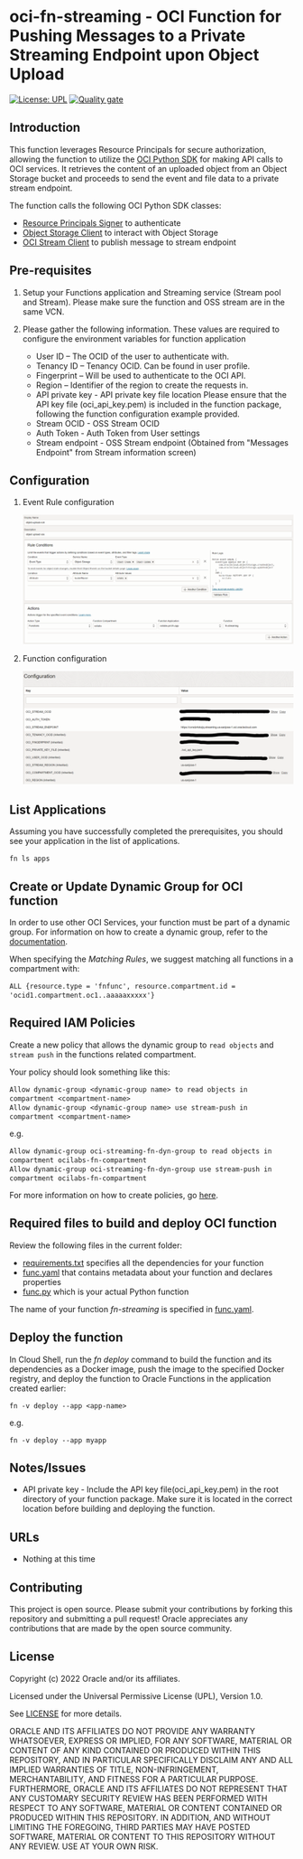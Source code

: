 # oci-fn-streaming - OCI Function for Pushing Messages to a Private Streaming Endpoint upon Object Upload

[![License: UPL](https://img.shields.io/badge/license-UPL-green)](https://img.shields.io/badge/license-UPL-green) [![Quality gate](https://sonarcloud.io/api/project_badges/quality_gate?project=oracle-devrel_oci-fn-streaming)](https://sonarcloud.io/dashboard?id=oracle-devrel_oci-fn-streaming)
## Introduction
This function leverages Resource Principals for secure authorization, allowing the function to utilize the [OCI Python SDK](https://docs.oracle.com/en-us/iaas/tools/python/2.105.0/) for making API calls to OCI services. It retrieves the content of an uploaded object from an Object Storage bucket and proceeds to send the event and file data to a private stream endpoint.

The function calls the following OCI Python SDK classes:
* [Resource Principals Signer](https://docs.oracle.com/en-us/iaas/tools/python/2.105.0/) to authenticate
* [Object Storage Client](https://oracle-cloud-infrastructure-python-sdk.readthedocs.io/en/latest/api/object_storage/client/oci.object_storage.ObjectStorageClient.html) to interact with Object Storage
* [OCI Stream Client](https://oracle-cloud-infrastructure-python-sdk.readthedocs.io/en/latest/api/streaming/client/oci.streaming.StreamClient.html) to publish message to stream endpoint
## Pre-requisites

1.  Setup your Functions application and Streaming service (Stream pool and Stream). Please make sure the function and OSS stream are in the same VCN.

2. Please gather the following information. These values are required to configure the environment variables for function application
    * User ID  – The OCID of the user to authenticate with.
    * Tenancy ID  – Tenancy OCID. Can be found in user profile.
    * Fingerprint  – Will be used to authenticate to the OCI API.
    * Region – Identifier of the region to create the requests in.    
    * API private key  - API private key file location Please ensure that the API key file (oci_api_key.pem) is included in the function package, following the function configuration example provided.
    * Stream OCID - OSS Stream OCID
    * Auth Token  - Auth Token from User settings
    * Stream endpoint - OSS Stream endpoint (Obtained from "Messages Endpoint" from Stream information screen)

## Configuration

1.  Event Rule configuration
    
    ![Event Rule](./images/event_rule.png)

1.  Function configuration
    
    ![Function Configuration](./images/fn_configuration.png)


## List Applications 

Assuming you have successfully completed the prerequisites, you should see your 
application in the list of applications.

```
fn ls apps
```


## Create or Update Dynamic Group for OCI function

In order to use other OCI Services, your function must be part of a dynamic 
group. For information on how to create a dynamic group, refer to the 
[documentation](https://docs.cloud.oracle.com/iaas/Content/Identity/Tasks/managingdynamicgroups.htm#To).

When specifying the *Matching Rules*, we suggest matching all functions in a compartment with:

```
ALL {resource.type = 'fnfunc', resource.compartment.id = 'ocid1.compartment.oc1..aaaaaxxxxx'}
```


## Required IAM Policies

Create a new policy that allows the dynamic group to `read objects` and `stream push` in
the functions related compartment.


Your policy should look something like this:
```
Allow dynamic-group <dynamic-group name> to read objects in compartment <compartment-name>
Allow dynamic-group <dynamic-group name> use stream-push in compartment <compartment-name>

```
e.g.
```
Allow dynamic-group oci-streaming-fn-dyn-group to read objects in compartment ocilabs-fn-compartment
Allow dynamic-group oci-streaming-fn-dyn-group use stream-push in compartment ocilabs-fn-compartment
```

For more information on how to create policies, go [here](https://docs.cloud.oracle.com/iaas/Content/Identity/Concepts/policysyntax.htm).


## Required files to build and deploy OCI function

Review the following files in the current folder:

- [requirements.txt](./requirements.txt) specifies all the dependencies for your function
- [func.yaml](./func.yaml) that contains metadata about your function and declares properties
- [func.py](./func.py) which is your actual Python function

The name of your function *fn-streaming* is specified in [func.yaml](./func.yaml).


## Deploy the function

In Cloud Shell, run the *fn deploy* command to build the function and its dependencies as a Docker image, 
push the image to the specified Docker registry, and deploy the function to Oracle Functions 
in the application created earlier:

```
fn -v deploy --app <app-name>
```
e.g.
```
fn -v deploy --app myapp
```

## Notes/Issues
* API private key  - Include the API key file(oci_api_key.pem) in the root directory of your function package. Make sure it is located in the correct location before building and deploying the function.

## URLs
* Nothing at this time

## Contributing
This project is open source.  Please submit your contributions by forking this repository and submitting a pull request!  Oracle appreciates any contributions that are made by the open source community.

## License
Copyright (c) 2022 Oracle and/or its affiliates.

Licensed under the Universal Permissive License (UPL), Version 1.0.

See [LICENSE](LICENSE) for more details.

ORACLE AND ITS AFFILIATES DO NOT PROVIDE ANY WARRANTY WHATSOEVER, EXPRESS OR IMPLIED, FOR ANY SOFTWARE, MATERIAL OR CONTENT OF ANY KIND CONTAINED OR PRODUCED WITHIN THIS REPOSITORY, AND IN PARTICULAR SPECIFICALLY DISCLAIM ANY AND ALL IMPLIED WARRANTIES OF TITLE, NON-INFRINGEMENT, MERCHANTABILITY, AND FITNESS FOR A PARTICULAR PURPOSE.  FURTHERMORE, ORACLE AND ITS AFFILIATES DO NOT REPRESENT THAT ANY CUSTOMARY SECURITY REVIEW HAS BEEN PERFORMED WITH RESPECT TO ANY SOFTWARE, MATERIAL OR CONTENT CONTAINED OR PRODUCED WITHIN THIS REPOSITORY. IN ADDITION, AND WITHOUT LIMITING THE FOREGOING, THIRD PARTIES MAY HAVE POSTED SOFTWARE, MATERIAL OR CONTENT TO THIS REPOSITORY WITHOUT ANY REVIEW. USE AT YOUR OWN RISK. 

